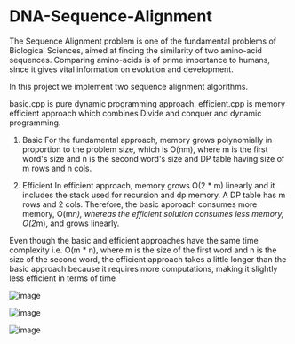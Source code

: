 # DNA-Sequence-Alignment

The Sequence Alignment problem is one of the fundamental problems of Biological Sciences, aimed at finding the similarity of two amino-acid sequences. Comparing amino-acids is of prime importance to humans, since it gives vital information on evolution and development.

In this project we implement two sequence alignment algorithms.

basic.cpp is pure dynamic programming approach.
efficient.cpp is memory efficient approach which combines Divide and conquer and dynamic programming.

1. Basic
For the fundamental approach, memory grows polynomially in proportion to the problem
size, which is O(nm), where m is the first word's size and n is the second word's size and DP
table having size of m rows and n cols.

2. Efficient
In efficient approach, memory grows O(2 * m) linearly and it includes the stack used for
recursion and dp memory. A DP table has m rows and 2 cols.
Therefore, the basic approach consumes more memory, O(m*n), whereas the efficient
solution consumes less memory, O(2*m), and grows linearly.


Even though the basic and efficient approaches have the same time complexity i.e.
O(m * n), where m is the size of the first word and n is the size of the second word, the
efficient approach takes a little longer than the basic approach because it requires more
computations, making it slightly less efficient in terms of time

![image](https://github.com/smdp2000/DNA-Sequence-Alignment/assets/40947644/5116b242-18b2-4b0e-b127-be812d8a7320)

![image](https://github.com/smdp2000/DNA-Sequence-Alignment/assets/40947644/67fd29e0-a240-4a9c-8caa-8fdd2da57f51)

![image](https://github.com/smdp2000/DNA-Sequence-Alignment/assets/40947644/20e467c4-7c50-47ff-b47f-07d2ae8bec4a)


